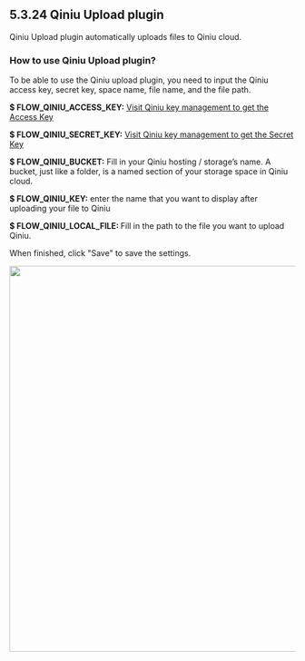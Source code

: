 ## 5.3.24 Qiniu Upload plugin

Qiniu Upload plugin automatically uploads files to Qiniu cloud.

### How to use Qiniu Upload plugin?

To be able to use the Qiniu upload plugin, you need to input the Qiniu access key, secret key, space name, file name, and the file path.

<b>$ FLOW_QINIU_ACCESS_KEY:</b> [Visit Qiniu key management to get the Access Key](https://portal.qiniu.com/user/key)

<b>$ FLOW_QINIU_SECRET_KEY:</b>  [Visit Qiniu key management to get the Secret Key](https://portal.qiniu.com/user/key)

<b>$ FLOW_QINIU_BUCKET:</b>  Fill in your Qiniu hosting / storage’s name. A bucket, just like a folder, is a named section of your storage space in Qiniu cloud.

<b>$ FLOW_QINIU_KEY:</b>  enter the name that you want to display after uploading  your file to Qiniu

<b>$ FLOW_QINIU_LOCAL_FILE: </b> Fill in the path to the file you want to upload Qiniu.

When finished, click "Save" to save the settings.

<img src="https://dn-shimo-image.qbox.me/RaZtk8ZN78AT5eud.png!thumbnail" width=680>
